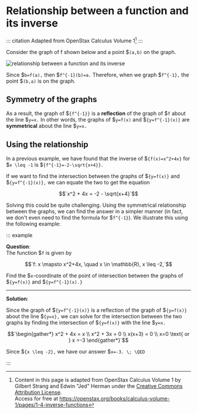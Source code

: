 # Relationship between a function and its inverse

<!-- prettier-ignore-start -->
::: citation
Adapted from OpenStax Calculus Volume 1[^cite]
:::
<!-- prettier-ignore-end -->

Consider the graph of f shown below and a point $`(a,b)` on the graph.

![relationship between a function and its inverse](/images/h2/fns/openStax_functions_inverse_relationship.jpeg)

Since $`b=f(a),` then $`f^{-1}(b)=a.` Therefore, when we graph $`f^{-1},` the
point $`(b,a)` is on the graph.

## Symmetry of the graphs

As a result, the graph of
$`{f^{-1}}` is a **reflection** of the graph of $`f`
about the line $`y=x.` In other words, the graphs of $`y=f(x)` and
$`{y=f^{-1}(x)}`
are **symmetrical** about the line $`y=x.`

## Using the relationship

In a previous example, we have found that the inverse of
$`{f(x)=x^2+4x}` for
$`x \leq -1` is $`{f^{-1}=-2-\sqrt{x+4}}.`

If we want to find the intersection between the graphs of
$`{y=f(x)}` and
$`{y=f^{-1}(x)},` we can equate the two to get the equation

$$`x^2 + 4x = -2 - \sqrt{x+4}`$$

Solving this could be quite challenging. Using the symmetrical relationship
between the graphs, we can find the answer in a simpler manner (in fact, we
don't even need to find the formula for $`f^{-1}`). We illustrate this using the
following example:

<!-- prettier-ignore-start -->
::: example

**Question**:\
The function $`f` is given by

$$`f: x \mapsto x^2+4x, \quad x \in \mathbb{R}, x \leq -2,`$$

Find the $`x`-coordinate of the point of intersection between the graphs of $`{y=f(x)}` and $`{y=f^{-1}(x).}`

---

**Solution**:

Since the graph of $`{y=f^{-1}(x)}` is a reflection of the graph of $`{y=f(x)}` about the line $`{y=x},` we can solve for the intersection between the two graphs by finding the intersection of $`{y=f(x)}` with the line $`y=x.`

$$`\begin{gather*} x^2 + 4x = x \\ x^2 + 3x = 0 \\ x(x+3) = 0 \\ x=0 \text{ or } x =-3 \end{gather*}`$$

Since $`{x \leq -2},` we have our answer $`x=-3. \; \QED`

:::
<!-- prettier-ignore-end -->

[^cite]:
    Content in this page is adapted from OpenStax Calculus Volume 1 by Gilbert
    Strang and Edwin "Jed" Herman under the
    [Creative Commons Attribution License](https://creativecommons.org/licenses/by/4.0/).\
    Access
    for free at
    <https://openstax.org/books/calculus-volume-1/pages/1-4-inverse-functions>
